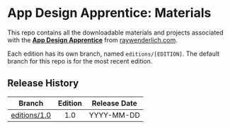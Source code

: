 # App Design Apprentice: Materials

This repo contains all the downloadable materials and projects associated with the **[App Design Apprentice](https://store.raywenderlich.com/products/app-design-apprentice)** from [raywenderlich.com](https://www.raywenderlich.com).

Each edition has its own branch, named `editions/[EDITION]`. The default branch for this repo is for the most recent edition.

## Release History

| Branch                                                                           | Edition | Release Date |
| -------------------------------------------------------------------------------- |:-------:|:------------:|
| [editions/1.0](https://github.com/raywenderlich/mad-materials/tree/editions/1.0) | 1.0     | YYYY-MM-DD   |

